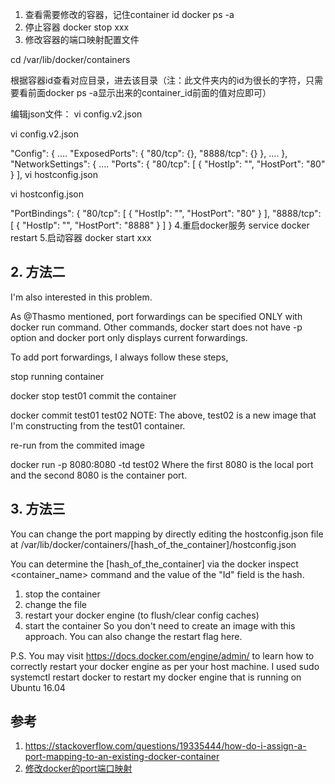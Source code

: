 

1. 查看需要修改的容器，记住container id
docker ps -a
2. 停止容器
docker stop xxx
3. 修改容器的端口映射配置文件

cd /var/lib/docker/containers

根据容器id查看对应目录，进去该目录（注：此文件夹内的id为很长的字符，只需要看前面docker ps -a显示出来的container_id前面的值对应即可）

编辑json文件：
vi config.v2.json

vi config.v2.json
 
"Config": {
....
"ExposedPorts": {
"80/tcp": {},
"8888/tcp": {}
},
....
},
"NetworkSettings": {
....
"Ports": {
 "80/tcp": [
 {
 "HostIp": "",
 "HostPort": "80"
 }
 ],
 vi hostconfig.json

vi hostconfig.json
 
"PortBindings": {
 "80/tcp": [
 {
 "HostIp": "",
 "HostPort": "80"
 }
 ],
 "8888/tcp": [
 {
 "HostIp": "",
 "HostPort": "8888"
 }
 ]
 }
4.重启docker服务
service docker restart
5.启动容器
docker start xxx


## 2. 方法二

I'm also interested in this problem.

As @Thasmo mentioned, port forwardings can be specified ONLY with docker run command.
Other commands, docker start does not have -p option and docker port only displays current forwardings.

To add port forwardings, I always follow these steps,

stop running container

docker stop test01
commit the container

docker commit test01 test02
NOTE: The above, test02 is a new image that I'm constructing from the test01 container.

re-run from the commited image

docker run -p 8080:8080 -td test02
Where the first 8080 is the local port and the second 8080 is the container port.

## 3. 方法三

You can change the port mapping by directly editing the hostconfig.json file at /var/lib/docker/containers/[hash_of_the_container]/hostconfig.json

You can determine the [hash_of_the_container] via the docker inspect <container_name> command and the value of the "Id" field is the hash.

1) stop the container 
2) change the file
3) restart your docker engine (to flush/clear config caches)
4) start the container
So you don't need to create an image with this approach. You can also change the restart flag here.

P.S. You may visit https://docs.docker.com/engine/admin/ to learn how to correctly restart your docker engine as per your host machine. I used sudo systemctl restart docker to restart my docker engine that is running on Ubuntu 16.04


## 参考

1. https://stackoverflow.com/questions/19335444/how-do-i-assign-a-port-mapping-to-an-existing-docker-container
2. [修改docker的port端口映射](https://blog.csdn.net/ijijni/article/details/81939523)
